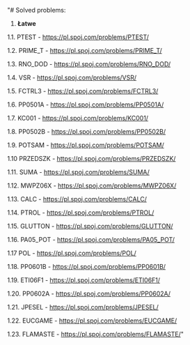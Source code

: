 "# Solved problems: 
1. **Łatwe**

1.1. PTEST - https://pl.spoj.com/problems/PTEST/

1.2. PRIME_T - https://pl.spoj.com/problems/PRIME_T/

1.3. RNO_DOD - https://pl.spoj.com/problems/RNO_DOD/

1.4. VSR - https://pl.spoj.com/problems/VSR/

1.5. FCTRL3 - https://pl.spoj.com/problems/FCTRL3/

1.6. PP0501A - https://pl.spoj.com/problems/PP0501A/

1.7. KC001 - https://pl.spoj.com/problems/KC001/

1.8. PP0502B - https://pl.spoj.com/problems/PP0502B/

1.9. POTSAM - https://pl.spoj.com/problems/POTSAM/

1.10 PRZEDSZK - https://pl.spoj.com/problems/PRZEDSZK/

1.11. SUMA - https://pl.spoj.com/problems/SUMA/

1.12. MWPZ06X - https://pl.spoj.com/problems/MWPZ06X/

1.13. CALC - https://pl.spoj.com/problems/CALC/

1.14. PTROL - https://pl.spoj.com/problems/PTROL/

1.15. GLUTTON - https://pl.spoj.com/problems/GLUTTON/

1.16. PA05_POT - https://pl.spoj.com/problems/PA05_POT/

1.17 POL - https://pl.spoj.com/problems/POL/

1.18. PP0601B - https://pl.spoj.com/problems/PP0601B/

1.19. ETI06F1 - https://pl.spoj.com/problems/ETI06F1/

1.20. PP0602A - https://pl.spoj.com/problems/PP0602A/

1.21. JPESEL - https://pl.spoj.com/problems/JPESEL/

1.22. EUCGAME - https://pl.spoj.com/problems/EUCGAME/

1.23. FLAMASTE - https://pl.spoj.com/problems/FLAMASTE/" 
